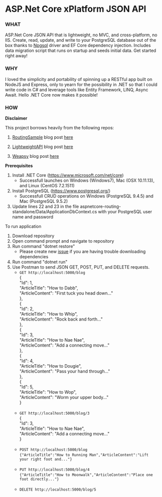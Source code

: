 # ASP.Net Core xPlatform JSON API

### WHAT

ASP.Net Core JSON API that is lightweight, no MVC, and cross-platform, no IIS.  Create, read, update, and write to your PostgreSQL database out of the box thanks to [Npgsql](http://www.npgsql.org/) driver and EF Core dependency injection.  Includes data migration script that runs on startup and seeds initial data. Get started right away!

### WHY

I loved the simplicity and portability of spinning up a RESTful app built on NodeJS and Express, only to yearn for the possibility in .NET so that I could write code in C# and leverage tools like Entity Framework, LINQ, Async Await.  Hello .NET Core now makes it possible!

### HOW

**Disclaimer**

This project borrows heavily from the following repos:
   
1. [RoutingSample](https://github.com/aspnet/Docs/tree/master/aspnetcore/fundamentals/routing/sample/RoutingSample)  blog post [here](https://docs.microsoft.com/en-us/aspnet/core/fundamentals/routing)
   
2. [LightweightAPI](https://github.com/filipw/aspnetcore-api-samples/tree/master/01%20Lightweight%20API%20(no%20MVC)/LightweightApi)  blog post [here](http://www.strathweb.com/2017/01/building-microservices-with-asp-net-core-without-mvc/)

3. [Weapsy](https://github.com/weapsy/weapsy)  blog post [here](http://www-lucabriguglia.rhcloud.com/weapsy/)

**Prerequisites**

1. Install .NET Core  (https://www.microsoft.com/net/core)
    * Successfull launches on Windows (Windows7), Mac (OSX 10.11.13), and Linux (CentOS 7.2.1511)
2. Install PostgreSQL (https://www.postgresql.org/)
    * Successfull CRUD operations on Windows (PostgreSQL 9.4.5) and Mac (PostgreSQL 9.5.2)
3. Update lines 22 and 23 in the file aspnetcore-routing-standalone/Data/ApplicationDbContext.cs with your PostgreSQL user name and password

To run application

1. Download repository
2. Open command prompt and navigate to repository
3. Run command "dotnet restore"
   * Please create new [issue](https://github.com/hatoro/aspnetcore-routing-portable-microservice/issues/new?title=Restore_Issue&assignee=hatoro&body=My%20Platform:______<br/>%20Operating%20System:_______<br/>%20DotNet%20Core%20Version:_____) if you are having trouble downloading dependencies
4. Run command "dotnet run"
5. Use Postman to send JSON GET, POST, PUT, and DELETE requests.
   * `GET http://localhost:5000/blog`<br/>
      {<br/>
       "Id": 1, <br/>
       "ArticleTitle": "How to Dabb", <br/>
       "ArticleContent": "First tuck you head down..." <br/>
      }, <br/>
      { <br/>
      "Id": 2, <br/>
      "ArticleTitle": "How to Whip", <br/>
      "ArticleContent": "Rock back and forth..." <br/>
      }, <br/>
      { <br/>
      "Id": 3, <br/>
      "ArticleTitle": "How to Nae Nae", <br/>
      "ArticleContent": "Add a connecting move..." <br/>
      }, <br/>
      { <br/>
      "Id": 4, <br/>
      "ArticleTitle": "How to Dougie", <br/>
      "ArticleContent": "Pass your hand through..." <br/>
      }, <br/>
      { <br/>
      "Id": 5, <br/>
      "ArticleTitle": "How to Wop", <br/>
      "ArticleContent": "Worm your upper body..." <br/>
      } <br/>
      <br/>
    * `GET http://localhost:5000/blog/3` <br/>
      { <br/>
      "Id": 3, <br/>
      "ArticleTitle": "How to Nae Nae", <br/>
      "ArticleContent": "Add a connecting move..." <br/>
      } <br/>
      <br/>
    * `POST http://localhost:5000/blog` <br/>
      `{"ArticleTitle":"How to Running Man","ArticleContent":"Lift your right foot and..."}` <br/>
      <br/>
    * `PUT http://localhost:5000/blog/4` <br/>
       `{"ArticleTitle":"How to Moonwalk","ArticleContent":"Place one foot directly..."}` <br/>
       <br/>
    * `DELETE http://localhost:5000/blog/5`
